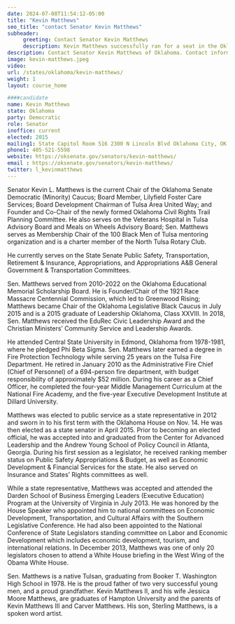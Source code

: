 ```yaml
---
date: 2024-07-08T11:54:12-05:00
title: "Kevin Matthews"
seo_title: "contact Senator Kevin Matthews"
subheader:
     greeting: Contact Senator Kevin Matthews
     description: Kevin Matthews successfully ran for a seat in the Oklahoma House of Representatives, representing the 73rd district. Sworn into office on November 14, 2012.
description: Contact Senator Kevin Matthews of Oklahoma. Contact information for Kevin Matthews includes email address, phone number, and mailing address.
image: kevin-matthews.jpeg
video:
url: /states/oklahoma/kevin-matthews/
weight: 1
layout: course_home

####candidate
name: Kevin Matthews
state: Oklahoma
party: Democratic
role: Senator
inoffice: current
elected: 2015
mailing1: State Capitol Room 516 2300 N Lincoln Blvd Oklahoma City, OK 73105
phone1: 405-521-5598
website: https://oksenate.gov/senators/kevin-matthews/
email : https://oksenate.gov/senators/kevin-matthews/
twitter: l_kevinmatthews
---
```

Senator Kevin L. Matthews is the current Chair of the Oklahoma Senate Democratic (Minority) Caucus; Board Member, Lilyfield Foster Care Services; Board Development Chairman of Tulsa Area United Way; and Founder and Co-Chair of the newly formed Oklahoma Civil Rights Trail Planning Committee. He also serves on the Veterans Hospital in Tulsa Advisory Board and Meals on Wheels Advisory Board; Sen. Matthews serves as Membership Chair of the 100 Black Men of Tulsa mentoring organization and is a charter member of the North Tulsa Rotary Club.

He currently serves on the State Senate Public Safety, Transportation, Retirement & Insurance, Appropriations, and Appropriations A&B General Government & Transportation Committees.

Sen. Matthews served from 2010-2022 on the Oklahoma Educational Memorial Scholarship Board. He is Founder/Chair of the 1921 Race Massacre Centennial Commission, which led to Greenwood Rising; Matthews became Chair of the Oklahoma Legislative Black Caucus in July 2015 and is a 2015 graduate of Leadership Oklahoma, Class XXVIII. In 2018, Sen. Matthews received the EduRec Civic Leadership Award and the Christian Ministers’ Community Service and Leadership Awards.

He attended Central State University in Edmond, Oklahoma from 1978-1981, where he pledged Phi Beta Sigma. Sen. Matthews later earned a degree in Fire Protection Technology while serving 25 years on the Tulsa Fire Department. He retired in January 2010 as the Administrative Fire Chief (Chief of Personnel) of a 694-person fire department, with budget responsibility of approximately $52 million. During his career as a Chief Officer, he completed the four-year Middle Management Curriculum at the National Fire Academy, and the five-year Executive Development Institute at Dillard University.

Matthews was elected to public service as a state representative in 2012 and sworn in to his first term with the Oklahoma House on Nov. 14. He was then elected as a state senator in April 2015. Prior to becoming an elected official, he was accepted into and graduated from the Center for Advanced Leadership and the Andrew Young School of Policy Council in Atlanta, Georgia. During his first session as a legislator, he received ranking member status on Public Safety Appropriations & Budget, as well as Economic Development & Financial Services for the state. He also served on Insurance and States’ Rights committees as well.

While a state representative, Matthews was accepted and attended the Darden School of Business Emerging Leaders (Executive Education) Program at the University of Virginia in July 2013. He was honored by the House Speaker who appointed him to national committees on Economic Development, Transportation, and Cultural Affairs with the Southern Legislative Conference. He had also been appointed to the National Conference of State Legislators standing committee on Labor and Economic Development which includes economic development, tourism, and international relations. In December 2013, Matthews was one of only 20 legislators chosen to attend a White House briefing in the West Wing of the Obama White House.

Sen. Matthews is a native Tulsan, graduating from Booker T. Washington High School in 1978. He is the proud father of two very successful young men, and a proud grandfather. Kevin Matthews II, and his wife Jessica Moore Matthews, are graduates of Hampton University and the parents of Kevin Matthews III and Carver Matthews. His son, Sterling Matthews, is a spoken word artist.

